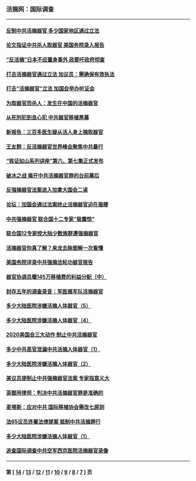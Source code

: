 ### 活摘网：国际调查
---
#### [反制中共活摘器官 多少国家地区通过立法](../../pages/nf5947/n14009863.md?08090430) 
#### [论文指证中共杀人取器官 美国务院录入报告](../../pages/nf5947/n13999890.md?08090430) 
#### [“反活摘”日本不应置身事外 政要吁政府彻查](../../pages/nf5947/n13971188.md?08090430) 
#### [打击活摘器官通过立法 加议员：需确保有效执法](../../pages/nf5947/n13886356.md?08090430) 
#### [打击“活摘器官”立法 加国会举办听证会](../../pages/nf5947/n13869362.md?08090430) 
#### [为取器官而杀人：发生在中国的活摘器官](../../pages/nf5947/n13794731.md?08090430) 
#### [从死刑犯到良心犯 中共器官移植黑幕](../../pages/nf5947/n13764669.md?08090430) 
#### [新报告：三百多医生疑从活人身上摘取器官](../../pages/nf5947/n13703044.md?08090430) 
#### [王友群：反活摘器官世界峰会聚焦中共暴行](../../pages/nf5947/n13250738.md?08090430) 
#### [“铁证如山系列讲座”第六、第七集正式发布](../../pages/nf5947/n13106287.md?08090430) 
#### [破冰之战 揭开中共活摘器官罪的台前幕后](../../pages/nf5947/n13082457.md?08090430) 
#### [反强摘器官法案进入加拿大国会二读](../../pages/nf5947/n13033450.md?08090430) 
#### [论坛：加国会通过法案终止活摘器官迫在眉睫](../../pages/nf5947/n13029839.md?08090430) 
#### [中共强摘器官 联合国十二专家“极震惊”](../../pages/nf5947/n13024313.md?08090430) 
#### [联合国12专家控大陆少数族群遭强摘器官](../../pages/nf5947/n13023877.md?08090430) 
#### [活摘器官你真了解？来龙去脉图解一次看懂](../../pages/nf5947/n13013820.md?08090430) 
#### [美国务院详录中共强摘法轮功器官报告](../../pages/nf5947/n12944519.md?08090430) 
#### [器官协调员曝145万移植费的利益分配（中）](../../pages/nf5947/n12894547.md?08090430) 
#### [封存五年的调查录音：军医揭军队活摘器官](../../pages/nf5947/n12798692.md?08090430) 
#### [多少大陆医院涉嫌活摘人体器官（5）](../../pages/nf5947/n12768383.md?08090430) 
#### [多少大陆医院涉嫌活摘人体器官（4）](../../pages/nf5947/n12664434.md?08090430) 
#### [2020美国会三大动作 制止中共活摘器官](../../pages/nf5947/n12682004.md?08090430) 
#### [多少中共高官泄漏中共活摘人体器官（1）](../../pages/nf5947/n12671234.md?08090430) 
#### [多少大陆医院涉嫌活摘人体器官（2）](../../pages/nf5947/n12655589.md?08090430) 
#### [美议员提制止中共强摘器官法案 专家指意义大](../../pages/nf5947/n12630561.md?08090430) 
#### [英御用律师：判决中共活摘器官罪是准确的](../../pages/nf5947/n12580740.md?08090430) 
#### [麦塔斯：应对中共 国际移植协会需改七原则](../../pages/nf5947/n12514711.md?08090430) 
#### [法65议员连署法律提案 抵制中共活摘罪行](../../pages/nf5947/n12437047.md?08090430) 
#### [多少大陆医院涉嫌活摘人体器官（1）](../../pages/nf5947/n12414284.md?08090430) 
#### [追查国际调查中共空军西京医院活摘器官录像](../../pages/nf5947/n12348837.md?08090430) 

---
#### 第 [ [14](./14.md?08090430) / [13](./13.md?08090430) / [12](./12.md?08090430) / [11](./11.md?08090430) / [10](./10.md?08090430) / [9](./9.md?08090430) / [8](./8.md?08090430) / [7](./7.md?08090430) ] 页
